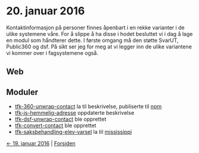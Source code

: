 # 20. januar 2016

Kontaktinformasjon på personer finnes åpenbart i en rekke varianter i de ulike systemene våre. For å slippe å ha disse i hodet besluttet vi i dag å lage en modul som håndterer dette.
I første omgang må den støtte SvarUT, Public360 og dsf. På sikt ser jeg for meg at vi legger inn de ulike variantene vi kommer over i fagsystemene også.

## Web

## Moduler
- [tfk-360-unwrap-contact](https://github.com/telemark/tfk-360-unwrap-contact) la til beskrivelse, publiserte til [npm](https://www.npmjs.com/package/tfk-360-unwrap-contact)
- [tfk-is-hemmelig-adresse](https://github.com/telemark/tfk-is-hemmelig-adresse) oppdaterte beskrivelse
- [tfk-dsf-unwrap-contact](https://github.com/telemark/tfk-dsf-unwrap-contact) ble opprettet
- [tfk-convert-contact](https://github.com/telemark/tfk-convert-contact) ble opprettet
- [tfk-saksbehandling-elev-varsel](https://github.com/telemark/tfk-saksbehandling-elev-varsel) la til [mississippi](https://www.npmjs.com/package/mississippi)

[<- 19. januar 2016](2016-01-19.md)  |  [Forsiden](../index.md)